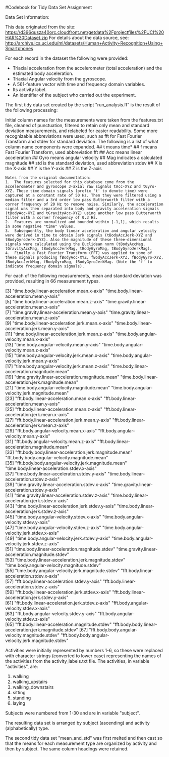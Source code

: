 #Codebook for Tidy Data Set Assignment

Data Set Information:

This data originated from the site: https://d396qusza40orc.cloudfront.net/getdata%2Fprojectfiles%2FUCI%20HAR%20Dataset.zip
For details about the data source, see: http://archive.ics.uci.edu/ml/datasets/Human+Activity+Recognition+Using+Smartphones

For each record in the dataset the following were provided: 
- Triaxial acceleration from the accelerometer (total acceleration) and the estimated body acceleration. 
- Triaxial Angular velocity from the gyroscope. 
- A 561-feature vector with time and frequency domain variables. 
- Its activity label. 
- An identifier of the subject who carried out the experiment.

The first tidy data set created by the script "run_analysis.R" is the result of the following processing:

Initial column names for the measurements were taken from the features.txt file, cleaned of punctuation, filtered to retain only mean and standard deviation measurements, and relabeled for easier readability.  Some more recognizable abbreviations were used, such as fft for Fast Fourier Transform and stdev for standard deviation.  The following is a list of what column name components were expanded.
    ## t means time*
    ## f means Fast Fourier Transform, used abbreviation fft
    ## Acc means linear acceleration
    ## Gyro means angular velocity
    ## Mag indicates a calculated magnitude
    ## std is the standard deviation, used abbreviation stdev
    ## X is the X-axis
    ## Y is the Y-axis
    ## Z is the Z-axis
    
    Notes from the original documentation: 
    1.  The features selected for this database come from the accelerometer and gyroscope 3-axial raw signals tAcc-XYZ and tGyro-XYZ. These time domain signals (prefix 't' to denote time) were captured at a constant rate of 50 Hz. Then they were filtered using a median filter and a 3rd order low pass Butterworth filter with a corner frequency of 20 Hz to remove noise. Similarly, the acceleration signal was then separated into body and gravity acceleration signals (tBodyAcc-XYZ and tGravityAcc-XYZ) using another low pass Butterworth filter with a corner frequency of 0.3 Hz.
    2.  Features are normalized and bounded within [-1,1], which results in some negative "time" values.
    3.  Subsequently, the body linear acceleration and angular velocity were derived in time to obtain Jerk signals (tBodyAccJerk-XYZ and tBodyGyroJerk-XYZ). Also the magnitude of these three-dimensional signals were calculated using the Euclidean norm (tBodyAccMag, tGravityAccMag, tBodyAccJerkMag, tBodyGyroMag, tBodyGyroJerkMag). 
    4.  Finally a Fast Fourier Transform (FFT) was applied to some of these signals producing fBodyAcc-XYZ, fBodyAccJerk-XYZ, fBodyGyro-XYZ, fBodyAccJerkMag, fBodyGyroMag, fBodyGyroJerkMag. (Note the 'f' to indicate frequency domain signals).
    
For each of the following measurements, mean and standard deviation was provided, resulting in 66 measurement types.
                                            
 [3] "time.body.linear-acceleration.mean.x-axis"              "time.body.linear-acceleration.mean.y-axis"             
 [5] "time.body.linear-acceleration.mean.z-axis"              "time.gravity.linear-acceleration.mean.x-axis"          
 [7] "time.gravity.linear-acceleration.mean.y-axis"           "time.gravity.linear-acceleration.mean.z-axis"          
 [9] "time.body.linear-acceleration.jerk.mean.x-axis"         "time.body.linear-acceleration.jerk.mean.y-axis"        
[11] "time.body.linear-acceleration.jerk.mean.z-axis"         "time.body.angular-velocity.mean.x-axis"                
[13] "time.body.angular-velocity.mean.y-axis"                 "time.body.angular-velocity.mean.z-axis"                
[15] "time.body.angular-velocity.jerk.mean.x-axis"            "time.body.angular-velocity.jerk.mean.y-axis"           
[17] "time.body.angular-velocity.jerk.mean.z-axis"            "time.body.linear-acceleration.magnitude.mean"          
[19] "time.gravity.linear-acceleration.magnitude.mean"        "time.body.linear-acceleration.jerk.magnitude.mean"     
[21] "time.body.angular-velocity.magnitude.mean"              "time.body.angular-velocity.jerk.magnitude.mean"        
[23] "fft.body.linear-acceleration.mean.x-axis"               "fft.body.linear-acceleration.mean.y-axis"              
[25] "fft.body.linear-acceleration.mean.z-axis"               "fft.body.linear-acceleration.jerk.mean.x-axis"         
[27] "fft.body.linear-acceleration.jerk.mean.y-axis"          "fft.body.linear-acceleration.jerk.mean.z-axis"         
[29] "fft.body.angular-velocity.mean.x-axis"                  "fft.body.angular-velocity.mean.y-axis"                 
[31] "fft.body.angular-velocity.mean.z-axis"                  "fft.body.linear-acceleration.magnitude.mean"           
[33] "fft.body.body.linear-acceleration.jerk.magnitude.mean"  "fft.body.body.angular-velocity.magnitude.mean"         
[35] "fft.body.body.angular-velocity.jerk.magnitude.mean"     "time.body.linear-acceleration.stdev.x-axis"            
[37] "time.body.linear-acceleration.stdev.y-axis"             "time.body.linear-acceleration.stdev.z-axis"            
[39] "time.gravity.linear-acceleration.stdev.x-axis"          "time.gravity.linear-acceleration.stdev.y-axis"         
[41] "time.gravity.linear-acceleration.stdev.z-axis"          "time.body.linear-acceleration.jerk.stdev.x-axis"       
[43] "time.body.linear-acceleration.jerk.stdev.y-axis"        "time.body.linear-acceleration.jerk.stdev.z-axis"       
[45] "time.body.angular-velocity.stdev.x-axis"                "time.body.angular-velocity.stdev.y-axis"               
[47] "time.body.angular-velocity.stdev.z-axis"                "time.body.angular-velocity.jerk.stdev.x-axis"          
[49] "time.body.angular-velocity.jerk.stdev.y-axis"           "time.body.angular-velocity.jerk.stdev.z-axis"          
[51] "time.body.linear-acceleration.magnitude.stdev"          "time.gravity.linear-acceleration.magnitude.stdev"      
[53] "time.body.linear-acceleration.jerk.magnitude.stdev"     "time.body.angular-velocity.magnitude.stdev"            
[55] "time.body.angular-velocity.jerk.magnitude.stdev"        "fft.body.linear-acceleration.stdev.x-axis"             
[57] "fft.body.linear-acceleration.stdev.y-axis"              "fft.body.linear-acceleration.stdev.z-axis"             
[59] "fft.body.linear-acceleration.jerk.stdev.x-axis"         "fft.body.linear-acceleration.jerk.stdev.y-axis"        
[61] "fft.body.linear-acceleration.jerk.stdev.z-axis"         "fft.body.angular-velocity.stdev.x-axis"                
[63] "fft.body.angular-velocity.stdev.y-axis"                 "fft.body.angular-velocity.stdev.z-axis"                
[65] "fft.body.linear-acceleration.magnitude.stdev"           "fft.body.body.linear-acceleration.jerk.magnitude.stdev"
[67] "fft.body.body.angular-velocity.magnitude.stdev"         "fft.body.body.angular-velocity.jerk.magnitude.stdev"

Activities were initially represented by numbers 1-6, so these were replaced with character strings (converted to lower case) representing the names of the activities from the activity_labels.txt file.  The activities, in variable "activities", are:
1. walking
2. walking_upstairs
3. walking_downstairs
4. sitting
5. standing
6. laying

Subjects were numbered from 1-30 and are in variable "subject".

The resulting data set is arranged by subject (ascending) and activity (alphabetically) type.

The second tidy data set "mean_and_std" was first melted and then cast so that the means for each measurement type are organized by activity and then by subject.  The same column headings were retained.
